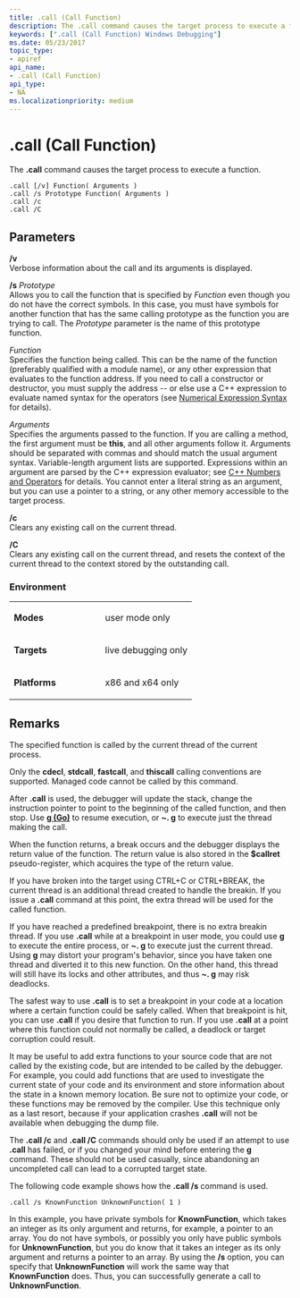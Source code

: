 ```yaml
---
title: .call (Call Function)
description: The .call command causes the target process to execute a function.
keywords: [".call (Call Function) Windows Debugging"]
ms.date: 05/23/2017
topic_type:
- apiref
api_name:
- .call (Call Function)
api_type:
- NA
ms.localizationpriority: medium
---
```


# .call (Call Function)


The **.call** command causes the target process to execute a function.

```dbgsyntax
.call [/v] Function( Arguments ) 
.call /s Prototype Function( Arguments ) 
.call /c 
.call /C 
```

## <span id="ddk_meta_call_function_dbg"></span><span id="DDK_META_CALL_FUNCTION_DBG"></span>Parameters


<span id="________v______"></span><span id="________V______"></span> **/v**   
Verbose information about the call and its arguments is displayed.

<span id="________s________Prototype______"></span><span id="________s________prototype______"></span><span id="________S________PROTOTYPE______"></span> **/s** *Prototype*   
Allows you to call the function that is specified by *Function* even though you do not have the correct symbols. In this case, you must have symbols for another function that has the same calling prototype as the function you are trying to call. The *Prototype* parameter is the name of this prototype function.

<span id="_______Function______"></span><span id="_______function______"></span><span id="_______FUNCTION______"></span> *Function*   
Specifies the function being called. This can be the name of the function (preferably qualified with a module name), or any other expression that evaluates to the function address. If you need to call a constructor or destructor, you must supply the address -- or else use a C++ expression to evaluate named syntax for the operators (see [Numerical Expression Syntax](numerical-expression-syntax.md) for details).

<span id="_______Arguments______"></span><span id="_______arguments______"></span><span id="_______ARGUMENTS______"></span> *Arguments*   
Specifies the arguments passed to the function. If you are calling a method, the first argument must be **this**, and all other arguments follow it. Arguments should be separated with commas and should match the usual argument syntax. Variable-length argument lists are supported. Expressions within an argument are parsed by the C++ expression evaluator; see [C++ Numbers and Operators](c---numbers-and-operators.md) for details. You cannot enter a literal string as an argument, but you can use a pointer to a string, or any other memory accessible to the target process.

<span id="________c______"></span><span id="________C______"></span> **/c**   
Clears any existing call on the current thread.

<span id="________C______"></span><span id="________c______"></span> **/C**   
Clears any existing call on the current thread, and resets the context of the current thread to the context stored by the outstanding call.

### <span id="Environment"></span><span id="environment"></span><span id="ENVIRONMENT"></span>Environment

<table>
<colgroup>
<col width="50%" />
<col width="50%" />
</colgroup>
<tbody>
<tr class="odd">
<td align="left"><p><strong>Modes</strong></p></td>
<td align="left"><p>user mode only</p></td>
</tr>
<tr class="even">
<td align="left"><p><strong>Targets</strong></p></td>
<td align="left"><p>live debugging only</p></td>
</tr>
<tr class="odd">
<td align="left"><p><strong>Platforms</strong></p></td>
<td align="left"><p>x86 and x64 only</p></td>
</tr>
</tbody>
</table>

 

## Remarks

The specified function is called by the current thread of the current process.

Only the **cdecl**, **stdcall**, **fastcall**, and **thiscall** calling conventions are supported. Managed code cannot be called by this command.

After **.call** is used, the debugger will update the stack, change the instruction pointer to point to the beginning of the called function, and then stop. Use [**g (Go)**](g--go-.md) to resume execution, or **~. g** to execute just the thread making the call.

When the function returns, a break occurs and the debugger displays the return value of the function. The return value is also stored in the **$callret** pseudo-register, which acquires the type of the return value.

If you have broken into the target using CTRL+C or CTRL+BREAK, the current thread is an additional thread created to handle the breakin. If you issue a **.call** command at this point, the extra thread will be used for the called function.

If you have reached a predefined breakpoint, there is no extra breakin thread. If you use **.call** while at a breakpoint in user mode, you could use [**g**](g--go-.md) to execute the entire process, or **~. g** to execute just the current thread. Using **g** may distort your program's behavior, since you have taken one thread and diverted it to this new function. On the other hand, this thread will still have its locks and other attributes, and thus **~. g** may risk deadlocks.

The safest way to use **.call** is to set a breakpoint in your code at a location where a certain function could be safely called. When that breakpoint is hit, you can use **.call** if you desire that function to run. If you use **.call** at a point where this function could not normally be called, a deadlock or target corruption could result.

It may be useful to add extra functions to your source code that are not called by the existing code, but are intended to be called by the debugger. For example, you could add functions that are used to investigate the current state of your code and its environment and store information about the state in a known memory location. Be sure not to optimize your code, or these functions may be removed by the compiler. Use this technique only as a last resort, because if your application crashes **.call** will not be available when debugging the dump file.

The **.call /c** and **.call /C** commands should only be used if an attempt to use **.call** has failed, or if you changed your mind before entering the [**g**](g--go-.md) command. These should not be used casually, since abandoning an uncompleted call can lead to a corrupted target state.

The following code example shows how the **.call /s** command is used.

```dbgcmd
.call /s KnownFunction UnknownFunction( 1 )
```

In this example, you have private symbols for **KnownFunction**, which takes an integer as its only argument and returns, for example, a pointer to an array. You do not have symbols, or possibly you only have public symbols for **UnknownFunction**, but you do know that it takes an integer as its only argument and returns a pointer to an array. By using the **/s** option, you can specify that **UnknownFunction** will work the same way that **KnownFunction** does. Thus, you can successfully generate a call to **UnknownFunction**.

 

 





